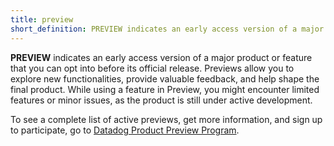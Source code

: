 ```yaml
---
title: preview
short_definition: PREVIEW indicates an early access version of a major product or feature that you can opt into before its official release.
---
```

**PREVIEW** indicates an early access version of a major product or feature that you can opt into before its official release. Previews allow you to explore new functionalities, provide valuable feedback, and help shape the final product. While using a feature in Preview, you might encounter limited features or minor issues, as the product is still under active development.

To see a complete list of active previews, get more information, and sign up to participate, go to [Datadog Product Preview Program][1].

[1]: https://www.datadoghq.com/product-preview/